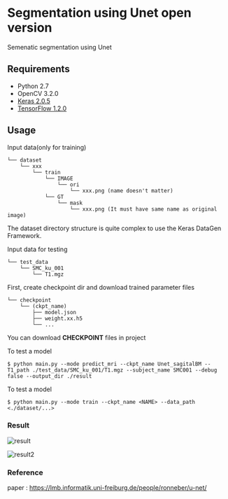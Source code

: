 # Segmentation using Unet open version

Semenatic segmentation using Unet  
  
## Requirements

- Python 2.7
- OpenCV 3.2.0
- [Keras 2.0.5](https://github.com/fchollet/keras)
- [TensorFlow 1.2.0](https://github.com/tensorflow/tensorflow)

## Usage  

Input data(only for training)

    └── dataset
        └── xxx
            └── train
                └── IMAGE
                    └── ori
                        └── xxx.png (name doesn't matter)
                └── GT
                    └── mask
                        └── xxx.png (It must have same name as original image)

The dataset directory structure is quite complex to use the Keras DataGen Framework.

Input data for testing

    └── test_data
        └── SMC_ku_001
            └── T1.mgz
        
First, create checkpoint dir and download trained parameter files  

    └── checkpoint
        └── (ckpt_name)
            ├── model.json 
            ├── weight.xx.h5
            └── ...

You can download **CHECKPOINT** files in project
  
To test a model

    $ python main.py --mode predict_mri --ckpt_name Unet_sagitalBM --T1_path ./test_data/SMC_ku_001/T1.mgz --subject_name SMC001 --debug false --output_dir ./result

To test a model

    $ python main.py --mode train --ckpt_name <NAME> --data_path <./dataset/...>

### Result

![result](./samples/result.png)
<!--<img src="./samples/result.png" width="150%">-->
![result2](./samples/result2.png)
<!--<img src="./samples/result2.png" width="150%">-->

### Reference
paper : https://lmb.informatik.uni-freiburg.de/people/ronneber/u-net/  

